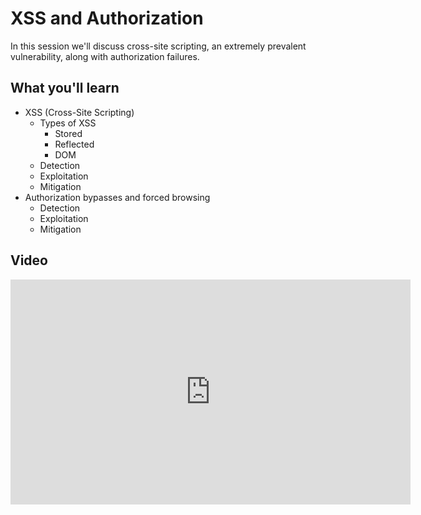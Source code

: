 XSS and Authorization
=====================

In this session we'll discuss cross-site scripting, an extremely prevalent vulnerability, along with authorization failures.

What you'll learn
-----------------

- XSS (Cross-Site Scripting)
	- Types of XSS
		- Stored
		- Reflected
		- DOM
	- Detection
	- Exploitation
	- Mitigation
- Authorization bypasses and forced browsing
	- Detection
	- Exploitation
	- Mitigation

Video
-----

<iframe id="ytplayer" type="text/html" width="640" height="360" src="https://www.youtube-nocookie.com/embed/HGaFCcWM57U?autoplay=0&origin=https://hacker101.com" frameborder="0"></iframe>
